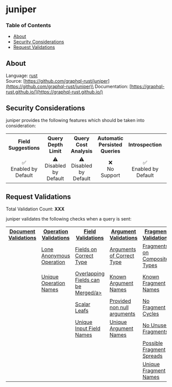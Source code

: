 # juniper

### Table of Contents
* [About](#About)
* [Security Considerations](#Security-Considerations)
* [Request Validations](#Request-Validations)

## About
Language: [rust](https://www.rust-lang.org/)\
Source: [https://github.com/graphql-rust/juniper](https://github.com/graphql-rust/juniper)\
Documentation: [https://graphql-rust.github.io/](https://graphql-rust.github.io/)

## Security Considerations
juniper provides the following features which should be taken into consideration:

<table>
	<tr>
		<th align="center">Field Suggestions</th>
		<th align="center">Query Depth Limit</th>
		<th align="center">Query Cost Analysis</th>
		<th align="center">Automatic Persisted Queries</th>
		<th align="center">Introspection</th>
		<th align="center">Debug Mode</th>
		<th align="center">Batch Requests</th>
	</tr>
	<tr>
		<td align="center">✅<br>Enabled by Default</td>
		<td align="center">⚠️<br>Disabled by Default</td>
		<td align="center">⚠️<br>Disabled by Default</td>
		<td align="center">❌<br>No Support</td>
		<td align="center">✅<br>Enabled by Default</td>
		<td align="center">❌<br>No Support</td>
		<td align="center">⚠️<br>Disabled by Default</td>
	</tr>
</table>

## Request Validations
Total Validation Count: **XXX**

juniper validates the following checks when a query is sent:

<table>
	<tr>
		<th><a href="https://spec.graphql.org/October2021/#sec-Documents">Document Validations</a></th>
		<th><a href="https://spec.graphql.org/October2021/#sec-Validation.Operations">Operation Validations</a></th>
		<th><a href="https://spec.graphql.org/October2021/#sec-Validation.Fields">Field Validations</a></th>
		<th><a href="https://spec.graphql.org/October2021/#sec-Validation.Arguments">Argument Validations</a></th>
		<th><a href="https://spec.graphql.org/October2021/#sec-Validation.Fragments">Fragment Validations</a></th>
		<th><a href="https://spec.graphql.org/October2021/#sec-Values">Value Validations</a></th>
		<th><a href="https://spec.graphql.org/October2021/#sec-Validation.Directives">Directive Validations</a></th>
		<th><a href="https://spec.graphql.org/October2021/#sec-Validation.Variables">Variable Validations</a></th>
		<th>Misc. Validations</th>
	</tr>
	<tr>
		<td><a href=""></a></td>
		<td><a href="https://github.com/graphql-rust/juniper/blob/master/juniper/src/validation/rules/lone_anonymous_operation.rs">Lone Anonymous Operation</a></td>
		<td><a href="https://github.com/graphql-rust/juniper/blob/master/juniper/src/validation/rules/fields_on_correct_type.rs">Fields on Correct Type</a></td>
		<td><a href="https://github.com/graphql-rust/juniper/blob/master/juniper/src/validation/rules/arguments_of_correct_type.rs">Arguments of Correct Type</a></td>
		<td><a href="https://github.com/graphql-rust/juniper/blob/master/juniper/src/validation/rules/fragments_on_composite_types.rs">Fragments on Composite Types</a></td>
		<td><a href="https://github.com/graphql-rust/juniper/blob/master/juniper/src/validation/rules/default_values_of_correct_type.rs">Default Values of Correct Type</a></td>
		<td><a href="https://github.com/graphql-rust/juniper/blob/master/juniper/src/validation/rules/known_directives.rs">Known Directives</a></td>
		<td><a href="https://github.com/graphql-rust/juniper/blob/master/juniper/src/validation/rules/no_undefined_variables.rs">No Undefined Variables</a></td>
		<td><a href=""></a></td>
	</tr>
	<tr>
		<td><a href=""></a></td>
		<td><a href="https://github.com/graphql-rust/juniper/blob/master/juniper/src/validation/rules/unique_operation_names.rs">Unique Operation Names</a></td>
		<td><a href="https://github.com/graphql-rust/juniper/blob/master/juniper/src/validation/rules/overlapping_fields_can_be_merged.rs">Overlapping Fields can be Merged/a></td>
		<td><a href="https://github.com/graphql-rust/juniper/blob/master/juniper/src/validation/rules/known_argument_names.rs">Known Argument Names</a></td>
		<td><a href="https://github.com/graphql-rust/juniper/blob/master/juniper/src/validation/rules/known_fragment_names.rs">Known Fragment Names</a></td>
		<td><a href="https://github.com/graphql-rust/juniper/blob/master/juniper/src/validation/rules/known_type_names.rs">Known Type Names</a></td>
		<td><a href=""></a></td>
		<td><a href="https://github.com/graphql-rust/juniper/blob/master/juniper/src/validation/rules/no_unused_variables.rs">No Unused Variables</a></td>
		<td><a href=""></a></td>
	</tr>
	<tr>
		<td><a href=""></a></td>
		<td><a href=""></a></td>
		<td><a href="https://github.com/graphql-rust/juniper/blob/master/juniper/src/validation/rules/scalar_leafs.rs">Scalar Leafs</a></td>
		<td><a href="https://github.com/graphql-rust/juniper/blob/master/juniper/src/validation/rules/provided_non_null_arguments.rs">Provided non null arguments</a></td>
		<td><a href="https://github.com/graphql-rust/juniper/blob/master/juniper/src/validation/rules/no_fragment_cycles.rs">No Fragment Cycles</a></td>
		<td><a href=""></a></td>
		<td><a href=""></a></td>
		<td><a href="https://github.com/graphql-rust/juniper/blob/master/juniper/src/validation/rules/unique_variable_names.rs">Unique Variable Names</a></td>
		<td><a href=""></a></td>
	</tr>
	<tr>
		<td><a href=""></a></td>
		<td><a href=""></a></td>
		<td><a href="https://github.com/graphql-rust/juniper/blob/master/juniper/src/validation/rules/unique_input_field_names.rs">Unique Input Field Names</a></td>
		<td><a href="https://github.com/graphql-rust/juniper/blob/master/juniper/src/validation/rules/unique_argument_names.rs">Unique Argument Names</a></td>
		<td><a href="https://github.com/graphql-rust/juniper/blob/master/juniper/src/validation/rules/no_unused_fragments.rs">No Unused Fragments</a></td>
		<td><a href=""></a></td>
		<td><a href=""></a></td>
		<td><a href="https://github.com/graphql-rust/juniper/blob/master/juniper/src/validation/rules/variables_are_input_types.rs">Variables are Input Types</a></td>
		<td><a href=""></a></td>
	</tr>
	<tr>
		<td><a href=""></a></td>
		<td><a href=""></a></td>
		<td><a href=""></a></td>
		<td><a href=""></a></td>
		<td><a href="https://github.com/graphql-rust/juniper/blob/master/juniper/src/validation/rules/possible_fragment_spreads.rs">Possible Fragment Spreads</a></td>
		<td><a href=""></a></td>
		<td><a href=""></a></td>
		<td><a href="https://github.com/graphql-rust/juniper/blob/master/juniper/src/validation/rules/variables_in_allowed_position.rs">Variables in Allowed Position</a></td>
		<td><a href=""></a></td>
	</tr>
	<tr>
		<td><a href=""></a></td>
		<td><a href=""></a></td>
		<td><a href=""></a></td>
		<td><a href=""></a></td>
		<td><a href="https://github.com/graphql-rust/juniper/blob/master/juniper/src/validation/rules/unique_fragment_names.rs">Unique Fragment Names</a></td>
		<td><a href=""></a></td>
		<td><a href=""></a></td>
		<td><a href=""></a></td>
		<td><a href=""></a></td>
	</tr>
</table>